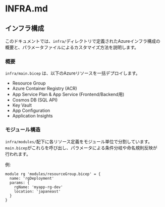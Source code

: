 # INFRA.md

## インフラ構成

このドキュメントでは、`infra/`ディレクトリで定義されたAzureインフラ構成の概要と、パラメータファイルによるカスタマイズ方法を説明します。

### 概要

`infra/main.bicep` は、以下のAzureリソースを一括デプロイします。

- Resource Group  
- Azure Container Registry (ACR)  
- App Service Plan & App Service (Frontend/Backend用)  
- Cosmos DB (SQL API)  
- Key Vault  
- App Configuration  
- Application Insights

### モジュール構造

`infra/modules/`配下に各リソース定義をモジュール単位で分割しています。`main.bicep`がこれらを呼び出し、パラメータによる条件分岐や命名規則反映が行われます。

例:  
```bicep
module rg 'modules/resourceGroup.bicep' = {
  name: 'rgDeployment'
  params: {
    rgName: 'myapp-rg-dev'
    location: 'japaneast'
  }
}
